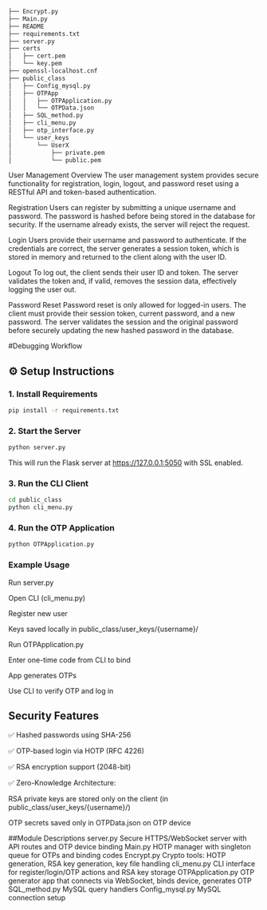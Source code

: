 ```bash
├── Encrypt.py
├── Main.py
├── README
├── requirements.txt
├── server.py    
├── certs
│   ├── cert.pem
│   └── key.pem
├── openssl-localhost.cnf
├── public_class
│   ├── Config_mysql.py
│   ├── OTPApp
│   │   ├── OTPApplication.py
│   │   └── OTPData.json
│   ├── SQL_method.py
│   ├── cli_menu.py
│   ├── otp_interface.py
│   └── user_keys
│       └── UserX
│           ├── private.pem
│           └── public.pem
```
User Management Overview
The user management system provides secure functionality for registration, login, logout, and password reset using a RESTful API and token-based authentication.

Registration
Users can register by submitting a unique username and password. The password is hashed before being stored in the database for security. If the username already exists, the server will reject the request.

Login
Users provide their username and password to authenticate. If the credentials are correct, the server generates a session token, which is stored in memory and returned to the client along with the user ID.

Logout
To log out, the client sends their user ID and token. The server validates the token and, if valid, removes the session data, effectively logging the user out.

Password Reset
Password reset is only allowed for logged-in users. The client must provide their session token, current password, and a new password. The server validates the session and the original password before securely updating the new hashed password in the database.

#Debugging Workflow

## ⚙️ Setup Instructions
### 1. Install Requirements
```bash
pip install -r requirements.txt
```

### 2. Start the Server

```bash
python server.py
```
This will run the Flask server at https://127.0.0.1:5050 with SSL enabled.

### 3. Run the CLI Client
```bash
cd public_class
python cli_menu.py
```

### 4. Run the OTP Application
```bash
python OTPApplication.py
```
### Example Usage
Run server.py

Open CLI (cli_menu.py)

Register new user

Keys saved locally in public_class/user_keys/{username}/

Run OTPApplication.py

Enter one-time code from CLI to bind

App generates OTPs

Use CLI to verify OTP and log in

## Security Features
✅ Hashed passwords using SHA-256

✅ OTP-based login via HOTP (RFC 4226)

✅ RSA encryption support (2048-bit)

✅ Zero-Knowledge Architecture:

RSA private keys are stored only on the client (in public_class/user_keys/{username}/)

OTP secrets saved only in OTPData.json on OTP device

##Module Descriptions
server.py	        Secure HTTPS/WebSocket server with API routes and OTP device binding
Main.py	HOTP        manager with singleton queue for OTPs and binding codes
Encrypt.py	        Crypto tools: HOTP generation, RSA key generation, key file handling
cli_menu.py	        CLI interface for register/login/OTP actions and RSA key storage
OTPApplication.py	OTP generator app that connects via WebSocket, binds device, generates OTP
SQL_method.py	    MySQL query handlers
Config_mysql.py 	MySQL connection setup